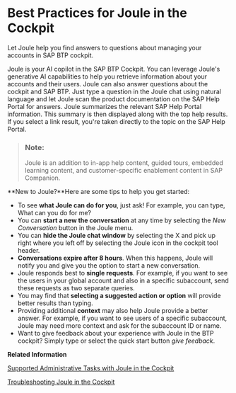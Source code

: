 <!-- loio20b5e3ed85a14925bb079feef6a105d3 -->

# Best Practices for Joule in the Cockpit

Let Joule help you find answers to questions about managing your accounts in SAP BTP cockpit.

Joule is your AI copilot in the SAP BTP Cockpit. You can leverage Joule's generative AI capabilities to help you retrieve information about your accounts and their users. Joule can also answer questions about the cockpit and SAP BTP. Just type a question in the Joule chat using natural language and let Joule scan the product documentation on the SAP Help Portal for answers. Joule summarizes the relevant SAP Help Portal information. This summary is then displayed along with the top help results. If you select a link result, you're taken directly to the topic on the SAP Help Portal.

> ### Note:  
> Joule is an addition to in-app help content, guided tours, embedded learning content, and customer-specific enablement content in SAP Companion.

**New to Joule?**Here are some tips to help you get started:

-   To see **what Joule can do for you**, just ask! For example, you can type, What can you do for me?
-   You can **start a new the conversation** at any time by selecting the *New Conversation* button in the Joule menu.
-   You can **hide the Joule chat window** by selecting the X and pick up right where you left off by selecting the Joule icon in the cockpit tool header.
-   **Conversations expire after 8 hours**. When this happens, Joule will notify you and give you the option to start a new conversation.
-   Joule responds best to **single requests**. For example, if you want to see the users in your global account and also in a specific subaccount, send these requests as two separate queries.
-   You may find that **selecting a suggested action or option** will provide better results than typing.
-   Providing additional **context** may also help Joule provide a better answer. For example, if you want to see users of a specific subaccount, Joule may need more context and ask for the subaccount ID or name.
-   Want to give feedback about your experience with Joule in the BTP cockpit? Simply type or select the quick start button *give feedback*.

**Related Information**  


[Supported Administrative Tasks with Joule in the Cockpit](supported-administrative-tasks-with-joule-in-the-cockpit-88b02d5.md "Learn about the administrative tasks that Joule can perform for you in the SAP BTP cockpit.")

[Troubleshooting Joule in the Cockpit](https://help.sap.com/docs/BTP/65de2977205c403bbc107264b8eccf4b/e2d8e2c0ad914564bd02f8b0d2c526c7.html?locale=en-US&state=PRODUCTION&version=Cloud)

